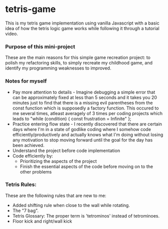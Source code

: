 # tetris-game
This is my tetris game implementation using vanilla Javascript with a basic idea of how the tetris logic game works while following it through a tutorial video.

### Purpose of this mini-project
These are the main reasons for this simple game recreation project: to polish my refactoring skills, to simply recreate my childhood game, and identify my programming weaknesses to improved.

### Notes for myself
* Pay more attention to details - Imagine debugging a simple error that can be approximately fixed at less than 5 seconds and it takes you 20 minutes just to find that there is a missing evil parentheses from the const function which is supposedly a factory function. This occured to me several times, atleast averagely of 3 times per coding projects which leads to "while (condition) { const frustration = Infinite" };
* Practice entering flow state - I recently discovered that there are certain days where I'm in a state of godlike coding where I somehow code efficiently/productively and actually knows what I'm doing without losing any motivation to stop moving forward until the goal for the day has been achieved. 
* Understand the project before code implementation
* Code efficiently by:
    *   Prioritizing the aspects of the project
    *   Finish the essential aspects of the code before moving on to the other problems


### Tetris Rules:
These are the following rules that are new to me:
- Added shifting rule when close to the wall while rotating.
- The "7 bag".
- Tetris Glossary: The proper term is 'tetrominos' instead of tetrominoes.
- Floor kick and right/wall kick

